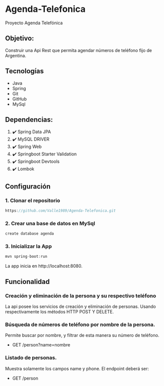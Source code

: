 # Agenda-Telefonica
Proyecto Agenda Telefónica

## Objetivo:
Construir una Api Rest que permita agendar números de teléfono fijo de Argentina.

## Tecnologías
- Java
- Spring
- Git
- GitHub
- MySql

## Dependencias:
1. ✔️ Spring Data JPA
2. ✔️ MySQL DRIVER
3. ✔️ Spring Web
4. ✔️ Springboot Starter Validation
5. ✔️ Springboot Devtools
6. ✔️ Lombok

## Configuración
### 1. Clonar el repositorio
```java
https://github.com/Valle1989/Agenda-Telefonica.git
```
### 2. Crear una base de datos en MySql
```java
create database agenda
```
### 3. Inicializar la App
```java
mvn spring-boot:run
```
La app inicia en http://localhost:8080.

## Funcionalidad
### Creación y eliminación de la persona y su respectivo teléfono
La api posee los servicios de creación y eliminación de personas. Usando respectivamente los métodos HTTP POST Y DELETE.

### Búsqueda de números de teléfono por nombre de la persona.
Permite buscar por nombre, y filtrar de esta manera su número de teléfono.

- GET /person?name=nombre

### Listado de personas.
Muestra solamente los campos name y phone. El endpoint deberá ser:
- GET /person


